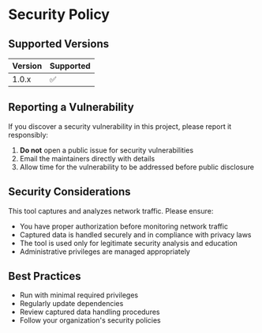# Security Policy

## Supported Versions

| Version | Supported          |
| ------- | ------------------ |
| 1.0.x   | :white_check_mark: |

## Reporting a Vulnerability

If you discover a security vulnerability in this project, please report it responsibly:

1. **Do not** open a public issue for security vulnerabilities
2. Email the maintainers directly with details
3. Allow time for the vulnerability to be addressed before public disclosure

## Security Considerations

This tool captures and analyzes network traffic. Please ensure:

- You have proper authorization before monitoring network traffic
- Captured data is handled securely and in compliance with privacy laws
- The tool is used only for legitimate security analysis and education
- Administrative privileges are managed appropriately

## Best Practices

- Run with minimal required privileges
- Regularly update dependencies
- Review captured data handling procedures
- Follow your organization's security policies
